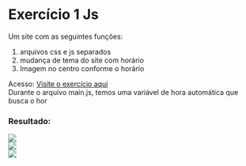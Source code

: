 <h1>Exercício 1 Js</h1>
Um site com as seguintes funções:
<ol>
  <li>arquivos css e js separados</li>
  <li>mudança de tema do site com horário</li>
  <li>Imagem no centro conforme o horário</li>
</ol>
Acesso: <a href="ex1-one.vercel.app">Visite o exercício aqui</a>
<br>
Durante o arquivo main.js, temos uma variável de hora automática que busca o hor
<br>
<h3>Resultado: </h3>
<img src="https://i.imgur.com/LvyGTld.png">
<br>
<img src="https://i.imgur.com/1en2ol5.png">
<br>
<img src="https://i.imgur.com/ugcNzuU.png">
